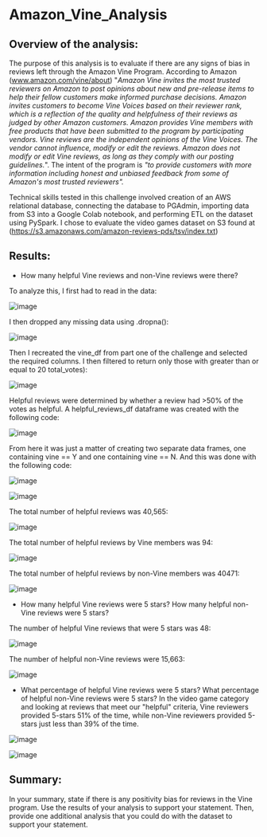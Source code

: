 # Amazon_Vine_Analysis

## Overview of the analysis: 
The purpose of this analysis is to evaluate if there are any signs of bias in reviews left through the Amazon Vine Program.  According to Amazon (www.amazon.com/vine/about) "_Amazon Vine invites the most trusted reviewers on Amazon to post opinions about new and pre-release items to help their fellow customers make informed purchase decisions. Amazon invites customers to become Vine Voices based on their reviewer rank, which is a reflection of the quality and helpfulness of their reviews as judged by other Amazon customers. Amazon provides Vine members with free products that have been submitted to the program by participating vendors. Vine reviews are the independent opinions of the Vine Voices. The vendor cannot influence, modify or edit the reviews. Amazon does not modify or edit Vine reviews, as long as they comply with our posting guidelines._".  The intent of the program is _"to provide customers with more information including honest and unbiased feedback from some of Amazon's most trusted reviewers"._

Technical skills tested in this challenge involved creation of an AWS relational database, connecting the database to PGAdmin, importing data from S3 into a Google Colab notebook, and performing ETL on the dataset using PySpark. I chose to evaluate the video games dataset on S3 found at (https://s3.amazonaws.com/amazon-reviews-pds/tsv/index.txt)



## Results: 

* How many helpful Vine reviews and non-Vine reviews were there?

To analyze this, I first had to read in the data:

![image](https://user-images.githubusercontent.com/90977689/149632839-71c353f0-40b9-4b7b-aaba-2cb7aef215a2.png)

I then dropped any missing data using .dropna():

![image](https://user-images.githubusercontent.com/90977689/149632866-2f5334b3-26f8-4e8c-a7ca-ccff35ba01af.png)

Then I recreated the vine_df from part one of the challenge and selected the required columns.  I then filtered to return only those with greater than or equal to 20 total_votes):

![image](https://user-images.githubusercontent.com/90977689/149632941-4a1867ed-e9ec-41eb-baf1-9d2b5ebc3852.png)

Helpful reviews were determined by whether a review had >50% of the votes as helpful.  A helpful_reviews_df dataframe was created with the following code:

![image](https://user-images.githubusercontent.com/90977689/149633194-4b2678b8-2f6b-4117-b143-920613b6c009.png)

From here it was just a matter of creating two separate data frames, one containing vine == Y and one containing vine == N.  And this was done with the following code:

![image](https://user-images.githubusercontent.com/90977689/149633238-f4cc7734-2c8c-4bcd-b8d6-7bf75de02759.png)

![image](https://user-images.githubusercontent.com/90977689/149633252-5a263c65-cd3c-4c3e-8bad-a50e2a2fab0d.png)

The total number of helpful reviews was 40,565:

![image](https://user-images.githubusercontent.com/90977689/149633294-66b85df1-87e1-425e-b91f-e6c7c3f74050.png)

The total number of helpful reviews by Vine members was 94:

![image](https://user-images.githubusercontent.com/90977689/149633324-fdfe1d7c-f826-452c-b8f4-18c888d14fdb.png)

The total number of helpful reviews by non-Vine members was 40471:

![image](https://user-images.githubusercontent.com/90977689/149633348-6e4b747e-c6d9-43b2-841e-21783d4c650d.png)


* How many helpful Vine reviews were 5 stars? How many helpful non-Vine reviews were 5 stars?

The number of helpful Vine reviews that were 5 stars was 48:

![image](https://user-images.githubusercontent.com/90977689/149633393-98685156-40a9-400f-9b97-028431de16d6.png)

The number of helpful non-Vine reviews were 15,663:

![image](https://user-images.githubusercontent.com/90977689/149633429-2343c892-2ae6-4079-8a5f-b21ac363128a.png)

* What percentage of helpful Vine reviews were 5 stars? What percentage of helpful non-Vine reviews were 5 stars?
In the video game category and looking at reviews that meet our "helpful" criteria, Vine reviewers provided 5-stars 51% of the time, while non-Vine reviewers provided 5-stars just less than 39% of the time.

![image](https://user-images.githubusercontent.com/90977689/149633464-f6dc5f50-c940-4e57-9c30-8490e1326a70.png)

![image](https://user-images.githubusercontent.com/90977689/149633485-05575463-0e85-45b8-8def-24a02b224806.png)


## Summary: 
In your summary, state if there is any positivity bias for reviews in the Vine program. Use the results of your analysis to support your statement. Then, provide one additional analysis that you could do with the dataset to support your statement.
